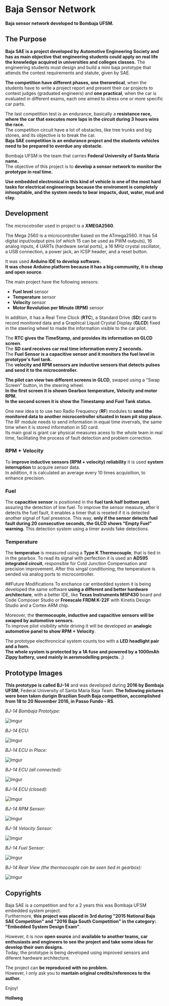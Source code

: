 
# Baja Sensor Network
**Baja sensor network developed to Bombaja UFSM.**

## The Purpose
**Baja SAE is a project developed by Automotive Engineering Society and has as main objective that engineering students
could apply on real life the knowledge acquired in universities and colleges classes.**
The engineering students must design and build a mini baja prototype that attends the contest requirements and statute, given by SAE.

**The competition have different phases, one theroretical**, when the students have to write a project report and present their car projects to contest judges (graduated engineers) and **one practical**, when the car is evaluated in different exams, each one aimed to stress one or more specific car parts. 

The last competition test is an endurance, basically a **resistance race, where the car that executes more laps in the circuit during 3 hours wins the race.** </br>
The competition circuit have a lot of obstacles, like tree trunks and big stones, and its objective is to break the car. </br>
**Baja SAE competition is an endurance project and the students vehicles need to be prepared to overdue any obstacle.**

Bombaja UFSM is the team that carries **Federal University of Santa Maria name.** </br> 
The objective of this project is to **develop a sensor network to monitor the prototype in real time.** 

**Use embedded electronical in this kind of vehicle is one of the most hard tasks for electrical engineerings because the enviroment is completely inhospitable, and the system needs to bear impacts, dust, water, mud and clay.**

## Development
The microcotroller used in project is a **XMEGA2560**. 

The Mega 2560 is a microcontroller based on the ATmega2560. It has 54 digital input/output pins (of which 15 can be used as PWM outputs), 16 analog inputs, 4 UARTs (hardware serial ports), a 16 MHz crystal oscillator, a USB connection, a power jack, an ICSP header, and a reset button. </br>

It was used **Arduino IDE to develop software.** </br>
**It was chose Arduino platform because it has a big community, it is cheap and open source**.

The main project have the following sensors:

- **Fuel level** sensor
- **Temperature** sensor
- **Velocity** sensor
- **Motor Revolution per Minute (RPM)** sensor

In addition, it has a Real Time Clock (**RTC**), a Standard Drive (**SD**) card to record monitored data and a Graphical Liquid Crystal Display (**GLCD**) fixed in the steering wheel to made the information visible to the car pilot.

The **RTC gives the TimeStamp, and provides its information on GLCD screen**. </br>
The **SD card receives car real time information every 2 seconds.** </br>
The **Fuel Sensor is a capacitive sensor and it monitors the fuel level in prototype's fuel tank.** </br>
The **velocity and RPM sensors are inductive sensors that detects pulses and send it to the microcontroller.** 

**The pilot can view two different screens in GLCD**, swaped using a "Swap Screen" button, in the steering wheel. </br>
**In the first screen it is shown Gearbox temperature, Velocity and motor RPM.** </br>
**In the second screen it is show the Timestamp and Fuel Tank status.**

One new idea is to use two Radio Frequency (**RF**) modules to **send the monitored data to another microcontroller situated in team pit stop place.** </br>
The RF module needs to send information in equal time invervals, the same time when it is stored information in SD card. </br>
Its main goal is grant car physical measures acess to the whole team in real time, facilitating the process of fault detection and problem correction. 

### RPM + Velocity
To **improve inductive sensors (RPM + velocity) reliability** it is used **system interruption** to acquire sensor data. </br>
In addition, it is calculated an average every 10 times acquisition, to enhance precision. </br>

### Fuel
The **capacitive sensor** is positioned in the **fuel tank half bottom part**, assuring the detection of low fuel. To improve the sensor measure, after it detects the fuel fault, it enables a timer that is reseted if it is detected another signal of fuel presence. This way, **only if the sensor detects fuel fault during 20 consecutive seconds, the GLCD shows "Empty Fuel" warning.** This detection system using a timer avoids fake detections. </br>

### Temperature
The **temperatue** is measured using a **Type K Thermocouple**, that is tied in in the gearbox. To read its signal with perfection it is used an **AD595 integrated circuit**, responsible for Cold Junction Compensation and precision improvement. After this singal conditioning, the temperature is sended via analog ports to microcontroller. </br>

##Future Modifications
To enchance car embedded system it is being developed the same software **using a different and better hardware architecture**, with a better IDE, like **Texas Instruments MSP430** board and Code Composer Studio or **Freescale FRDM K-22F** with Kinetis Design Studio and a Cortex ARM chip.

Moreover, the **thermocouple, inductive and capacitive sensors will be swaped by automotive sensors.** </br>
To improve pilot visibility while driving it will be developed an **analogic automotive panel to show RPM + Velocity**.

The prototype electhroncical system counts too with a **LED headlight pair and a horn.** </br>
**The whole system is protected by a 1A fuse and powered by a 1000mAh Zippy battery, used mainly in aeromodelling projects.** ;)

## Prototype Images
**This prototype is called BJ-14** and was developed during **2016 by Bombaja UFSM**, Federal University of Santa Maria Baja Team. 
**The following pictures were been taken durigin Brazilian South Baja competition, accomplished from 18 to 20 November 2016, in Passo Fundo - RS**.

*BJ-14 Bombaja Prototype:*

![Imgur](http://i.imgur.com/SpP6ThM.jpg)


*BJ-14 ECU:*

![Imgur](http://i.imgur.com/VRJubWr.jpg) 


*BJ-14 ECU in Place:*

![Imgur](http://i.imgur.com/uADcoo2.jpg)


*BJ-14 ECU (all connected):*

![Imgur](http://i.imgur.com/UUddKUP.jpg)


*BJ-14 ECU (closed):*

![Imgur](http://i.imgur.com/vRaxChA.jpg)


*BJ-14 RPM Sensor:*

![Imgur](http://i.imgur.com/7iuwkVN.jpg)


*BJ-14 Velocity Sensor:*

![Imgur](http://i.imgur.com/RJu3lg9.jpg)


*BJ-14 Fuel Sensor:*

![Imgur](http://i.imgur.com/okjeFrq.jpg)


*BJ-14 Rear View (the thermocouple can be seen tied in gearbox):*

![Imgur](http://i.imgur.com/ABqffoz.jpg)


## Copyrights

Baja SAE is a competition and for a 2 years this was Bombaja UFSM embedded system project. </br>
Furthermore, **this project was placed in 3rd during "2015 National Baja SAE Competition" and "2016 Baja South Competition" in the category: "Embedded System Design Exam"**.

However, it is now **open source** and **available to another teams, car enthusiasts and engineers to see the project and take some ideas for develop their own designs.** </br>
Today, the prototype is being developed using improved sensors and diferent hardware architecture.

The project can **be reproduced with no problem.** </br>
However, I only ask you to **mantain original credits/references to the author.**


Enjoy!


**Hollweg**

